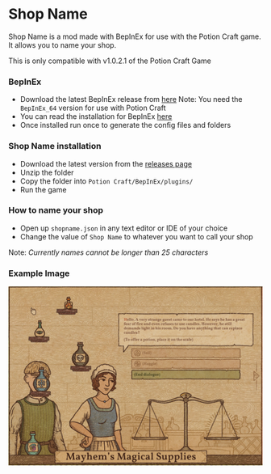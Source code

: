 # Shop Name
Shop Name is a mod made with BepInEx for use with the Potion Craft game. It allows you to name your shop.

This is only compatible with v1.0.2.1 of the Potion Craft Game

### BepInEx
- Download the latest BepInEx release from [here](https://github.com/BepInEx/BepInEx/releases)
Note: You need the `BepInEx_64` version for use with Potion Craft
- You can read the installation for BepInEx [here](https://docs.bepinex.dev/articles/user_guide/installation/index.html)
- Once installed run once to generate the config files and folders

### Shop Name installation
- Download the latest version from the [releases page](https://github.com/MattDeDuck/ShopName/releases)
- Unzip the folder
- Copy the folder into `Potion Craft/BepInEx/plugins/`
- Run the game

### How to name your shop
- Open up `shopname.json` in any text editor or IDE of your choice
- Change the value of `Shop Name` to whatever you want to call your shop

Note: *Currently names cannot be longer than 25 characters*

### Example Image
![Shop Name](https://github.com/MattDeDuck/ShopName/blob/master/screen3.png)